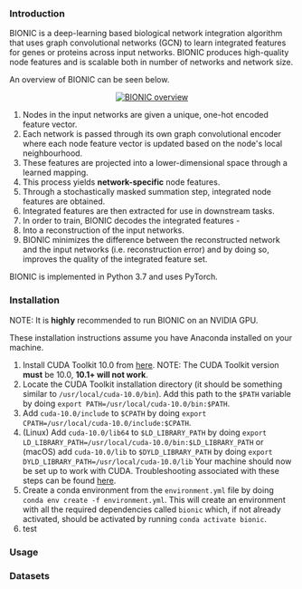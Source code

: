 ### Introduction
BIONIC is a deep-learning based biological network integration algorithm that uses graph convolutional networks (GCN) to
learn integrated features for genes or proteins across input networks. BIONIC produces high-quality node features and is
scalable both in number of networks and network size.

An overview of BIONIC can be seen below.

<p align="center">
  <a href="https://ibb.co/nBTSh1P"><img src="https://i.ibb.co/XD9Tm5Y/Figure-1.png" alt="BIONIC overview" border="0"></a>
</p>

1. Nodes in the input networks are given a unique, one-hot encoded feature vector.
2. Each network is passed through its own graph convolutional encoder where each node feature vector is updated based on the node's local neighbourhood.
3. These features are projected into a lower-dimensional space through a learned mapping.
4. This process yields **network-specific** node features.
5. Through a stochastically masked summation step, integrated node features are obtained.
6. Integrated features are then extracted for use in downstream tasks.
7. In order to train, BIONIC decodes the integrated features -
8. Into a reconstruction of the input networks.
9. BIONIC minimizes the difference between the reconstructed network and the input networks (i.e. reconstruction error) and by doing so, improves the quality of the integrated feature set.

BIONIC is implemented in Python 3.7 and uses PyTorch.

### Installation
NOTE: It is **highly** recommended to run BIONIC on an NVIDIA GPU.

These installation instructions assume you have Anaconda installed on your machine.

1. Install CUDA Toolkit 10.0 from [here](https://developer.nvidia.com/cuda-10.0-download-archive). NOTE: The CUDA Toolkit version **must** be 10.0, **10.1+ will not work**.
2. Locate the CUDA Toolkit installation directory (it should be something similar to `/usr/local/cuda-10.0/bin`). Add this path to the `$PATH` variable by doing `export PATH=/usr/local/cuda-10.0/bin:$PATH`.
3. Add `cuda-10.0/include` to `$CPATH` by doing `export CPATH=/usr/local/cuda-10.0/include:$CPATH`.
4. (Linux) Add `cuda-10.0/lib64` to `$LD_LIBRARY_PATH` by doing `export LD_LIBRARY_PATH=/usr/local/cuda-10.0/bin:$LD_LIBRARY_PATH` or (macOS) add `cuda-10.0/lib` to `$DYLD_LIBRARY_PATH` by doing `export DYLD_LIBRARY_PATH=/usr/local/cuda-10.0/lib`
Your machine should now be set up to work with CUDA. Troubleshooting associated with these steps can be found [here](https://pytorch-geometric.readthedocs.io/en/latest/notes/installation.html#frequently-asked-questions).
5. Create a conda environment from the `environment.yml` file by doing `conda env create -f environment.yml`. This will create an environment with all the required dependencies called `bionic` which, if not already activated, should be activated by running `conda activate bionic`.
6. test


### Usage

### Datasets
